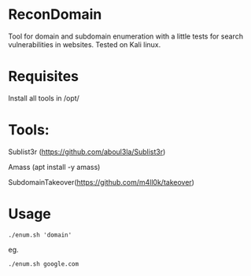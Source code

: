 # ReconDomain

Tool for domain and subdomain enumeration with a little tests for search vulnerabilities in websites.
Tested on Kali linux.

# Requisites

Install all tools in /opt/

# Tools:

Sublist3r (https://github.com/aboul3la/Sublist3r)

Amass (apt install -y amass)

SubdomainTakeover(https://github.com/m4ll0k/takeover)


# Usage

 `./enum.sh 'domain'`

eg.

`./enum.sh google.com`

